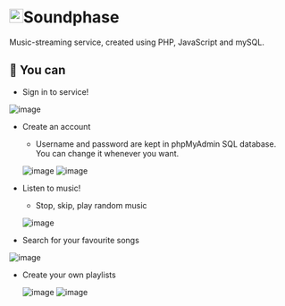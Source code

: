 <img src="/assets/images/sound.png" width="25" height="25" alt="logo"/>Soundphase
==========
Music-streaming service, created using PHP, JavaScript and mySQL.

## :metal: You can
- Sign in to service!

![image](https://user-images.githubusercontent.com/66266354/114989512-29e8a300-9ea0-11eb-9f59-f84ae1c22013.png)

- Create an account
  * Username and password are kept in phpMyAdmin SQL database. You can change it whenever you want.
  
  ![image](https://user-images.githubusercontent.com/66266354/114989836-8350d200-9ea0-11eb-90c7-1b2aa26b6215.png)
  ![image](https://user-images.githubusercontent.com/66266354/114990837-9a43f400-9ea1-11eb-9c63-66cf31fdf393.png)


* Listen to music!
  * Stop, skip, play random music
  
  ![image](https://user-images.githubusercontent.com/66266354/114990221-fa866600-9ea0-11eb-96d3-19d2ad483851.png)
  
* Search for your favourite songs

![image](https://user-images.githubusercontent.com/66266354/114990570-4fc27780-9ea1-11eb-9348-cc37470c0c34.png)


* Create your own playlists

  ![image](https://user-images.githubusercontent.com/66266354/114990302-0ffb9000-9ea1-11eb-9260-a671891b292f.png)
  ![image](https://user-images.githubusercontent.com/66266354/114990407-21dd3300-9ea1-11eb-9dfd-1ddc19ef427b.png)



